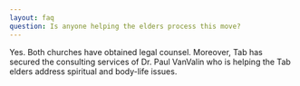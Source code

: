 ```yaml
---
layout: faq
question: Is anyone helping the elders process this move? 
---
```

Yes.  Both churches have obtained legal counsel.  Moreover, Tab has secured the consulting services of Dr. Paul VanValin who is helping the Tab elders address spiritual and body-life issues.  